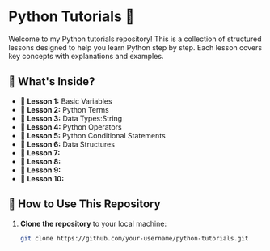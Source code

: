 # Python Tutorials 🐍

Welcome to my Python tutorials repository! This is a collection of structured lessons designed to help you learn Python step by step. Each lesson covers key concepts with explanations and examples.

## 📌 What's Inside?

- 📖 **Lesson 1:** Basic Variables 
- 📖 **Lesson 2:** Python Terms 
- 📖 **Lesson 3:** Data Types:String
- 📖 **Lesson 4:** Python Operators  
- 📖 **Lesson 5:** Python Conditional Statements 
- 📖 **Lesson 6:** Data Structures 
- 📖 **Lesson 7:** 
- 📖 **Lesson 8:** 
- 📖 **Lesson 9:**  
- 📖 **Lesson 10:** 

## 🚀 How to Use This Repository

1. **Clone the repository** to your local machine:  
   ```bash
   git clone https://github.com/your-username/python-tutorials.git

